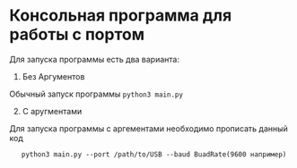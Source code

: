 # Консольная программа для работы с портом
Для запуска программы есть два варианта: 
1. Без Аргументов

Обычный запуск программы ```python3 main.py```

2. С аругментами


Для запуска программы с аргементами необходимо прописать данный код

```
   python3 main.py --port /path/to/USB --baud BuadRate(9600 например)
```
